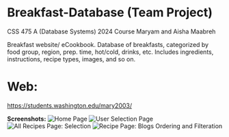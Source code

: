 # Breakfast-Database (Team Project)
CSS 475 A (Database Systems) 2024 Course
Maryam and Aisha Maabreh

Breakfast website/ eCookbook. 
Database of breakfasts, categorized by food group, region, prep. time, hot/cold, drinks, etc.
Includes ingredients, instructions, recipe types, images, and so on.

# Web:
https://students.washington.edu/mary2003/

**Screenshots:**
![Home Page](https://github.com/user-attachments/assets/fd559d5a-c74e-404c-bdb1-85f9e2471aeb)
![User Selection Page](https://github.com/user-attachments/assets/c9697349-4c8f-41e8-8eab-360033ba9058)
![All Recipes Page: Selection](https://github.com/user-attachments/assets/790f1e4d-d6f4-4189-9659-ad1c324ebdca)
![Recipe Page: Blogs Ordering and Filteration](https://github.com/user-attachments/assets/6c0bf9a7-3a07-41ab-b7d7-85101dfd9d00)
